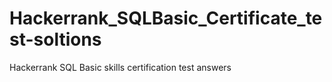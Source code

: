 # Hackerrank_SQLBasic_Certificate_test-soltions
Hackerrank SQL Basic skills certification test answers
